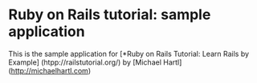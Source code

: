 # Ruby on Rails tutorial: sample application

This is the sample application for
[*Ruby on Rails Tutorial: Learn Rails by Example] (htpp://railstutorial.org/) by [Michael Hartl] (http://michaelhartl.com)
